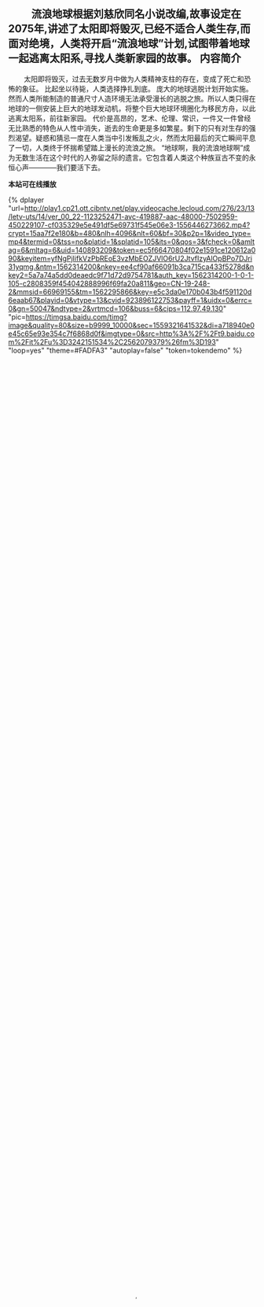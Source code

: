 
&emsp;&emsp; 流浪地球根据刘慈欣同名小说改编,故事设定在2075年,讲述了太阳即将毁灭,已经不适合人类生存,而面对绝境，人类将开启“流浪地球”计划,试图带着地球一起逃离太阳系,寻找人类新家园的故事。
内容简介
----
&emsp;&emsp; 太阳即将毁灭，过去无数岁月中做为人类精神支柱的存在，变成了死亡和恐怖的象征。
比起坐以待毙，人类选择挣扎到底。
庞大的地球逃脱计划开始实施。然而人类所能制造的普通尺寸人造环境无法承受漫长的逃脱之旅。所以人类只得在地球的一侧安装上巨大的地球发动机，将整个巨大地球环境圈化为移民方舟，以此逃离太阳系，前往新家园。
代价是高昂的，艺术、伦理、常识，一件又一件曾经无比熟悉的特色从人性中消失，逝去的生命更是多如繁星。剩下的只有对生存的强烈渴望。疑惑和猜忌一度在人类当中引发叛乱之火，然而太阳最后的灭亡瞬间平息了一切，人类终于怀揣希望踏上漫长的流浪之旅。
“地球啊，我的流浪地球啊”成为无数生活在这个时代的人弥留之际的遗言。它包含着人类这个种族亘古不变的永恒心声————我们要活下去。

**本站可在线播放**

<escape><!-- more --></escape>

{% dplayer "url=http://play1.cp21.ott.cibntv.net/play.videocache.lecloud.com/276/23/13/letv-uts/14/ver_00_22-1123252471-avc-419887-aac-48000-7502959-450229107-cf035329e5e491df5e69731f545e06e3-1556446273662.mp4?crypt=15aa7f2e180&b=480&nlh=4096&nlt=60&bf=30&p2p=1&video_type=mp4&termid=0&tss=no&platid=1&splatid=105&its=0&qos=3&fcheck=0&amltag=6&mltag=6&uid=140893209&token=ec5f66470804f02e1591ce120612a090&keyitem=yfNgPjIifkVzPbREoE3vzMbEOZJVlO6rU2JtvfIzyAlOpBPo7DJri31yqmg.&ntm=1562314200&nkey=ee4cf90af66091b3ca715ca433f5278d&nkey2=5a7a74a5dd0deaedc9f71d72d9754781&auth_key=1562314200-1-0-1-105-c2808359f454042888996f69fa20a811&geo=CN-19-248-2&mmsid=66969155&tm=1562295866&key=e5c3da0e170b043b4f591120d6eaab67&playid=0&vtype=13&cvid=923896122753&payff=1&uidx=0&errc=0&gn=50047&ndtype=2&vrtmcd=106&buss=6&cips=112.97.49.130"  "pic=https://timgsa.baidu.com/timg?image&quality=80&size=b9999_10000&sec=1559321641532&di=a718940e0e45c65e93e354c7f6868d0f&imgtype=0&src=http%3A%2F%2Ft9.baidu.com%2Fit%2Fu%3D3242151534%2C2562079379%26fm%3D193" "loop=yes" "theme=#FADFA3" "autoplay=false" "token=tokendemo" %}


<video controls="controls" src="http://tx.stream.kg.qq.com/vqzone.gtimg.com/1006_75854151d6734e3db2d37d6dfc688c78.f0.mp4?vkey=687B4557D663C4EB9F204204EE81C5F489BF8563429AB219173F23D81B485022827B84E8EECB341760989FF3791DD3317C29ABF18C509636" poster="https://timgsa.baidu.com/timg?image&quality=80&size=b9999_10000&sec=1559321641532&di=a718940e0e45c65e93e354c7f6868d0f&imgtype=0&src=http%3A%2F%2Ft9.baidu.com%2Fit%2Fu%3D3242151534%2C2562079379%26fm%3D193" width="100%" height="100%"></video>